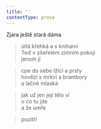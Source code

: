 ```yaml
---
title: ''
contentType: prose
---
```


>   

>   

Zjara ještě stará dáma

> útlá křehká a s knihami  
> Teď v zšeřelém zimním pokoji  
> jenom jí

> cpe do sebe lžící a prsty  
> hovězí s mrkví a brambory  
> a lačně mlaská

> jak už jen její tělo ví  
> o co tu jde  
> a že umře

> pozítří
